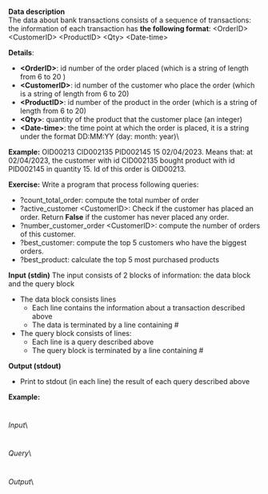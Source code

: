 **Data description**\
The data about bank transactions consists of a sequence of transactions: the information of each transaction has **the following format**:
\<OrderID>   \<CustomerID>      \<ProductID>   \<Qty>   \<Date-time>

**Details**:
- **\<OrderID>**: id number of the order placed (which is a string of length from 6 to 20 )
-	**\<CustomerID>**: id number of the customer who place the order (which is a string of length from 6 to 20)
-	**\<ProductID>**: id number of the product in the order (which is a string of length from 6 to 20)
-	**\<Qty>**: quantity of the product that the customer place (an integer)
-	**\<Date-time>**: the time point at which the order is placed, it is a string under the format DD:MM:YY  (day: month: year)\

**Example:** OID00213  CID002135 PID002145 15 02/04/2023. Means that: at 02/04/2023, the customer with id CID002135 bought product with id PID002145 in quantity 15. Id of this order is OID00213.

**Exercise:**
Write a program that process following queries: 
-	?count_total_order: compute the total number of order
-	?active_customer \<CustomerID>: Check if the customer has placed an order. Return **False** if the customer has never placed any order.
-	?number_customer_order \<CustomerID>: compute the number of orders of this customer.
- ?best_customer: compute the top 5 customers who have the biggest orders.
- ?best_product: calculate the top 5 most purchased products
  
**Input (stdin)**
The input consists of 2 blocks of information: the data block and the query block
-	The data block consists lines
    -	Each line contains the information about a transaction described above
    -	The data is terminated by a line containing #
-	The query block consists of lines:
    -	Each line is a query described above
    -	The query block is terminated by a line containing #

**Output (stdout)**
-	Print to stdout (in each line) the result of each query described above

**Example:**
 #
_Input_\

 
#
_Query_\


#
_Output_\


